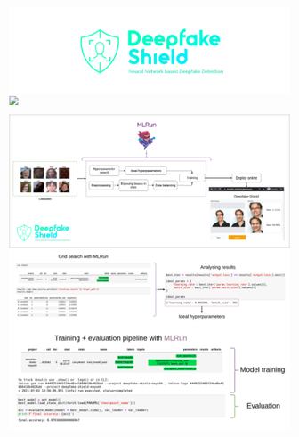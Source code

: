 ![](/assets/deepfake-shield-banner-wide.png)
[![](https://img.shields.io/badge/heroku-deployed-green)](https://deepfake-shield.herokuapp.com/)

![](/assets/summary.png)
![](/assets/mlrun_util_grid_search.png)
![](/assets/mlrun_util_train.png)

